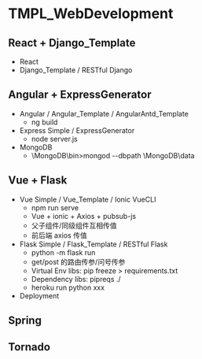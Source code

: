 # TMPL_WebDevelopment

## React + Django_Template
- React
- Django_Template / RESTful Django

## Angular + ExpressGenerator
- Angular / Angular_Template / AngularAntd_Template
  - ng build
- Express Simple / ExpressGenerator
  - node server.js
- MongoDB 
  - \MongoDB\bin>mongod --dbpath \MongoDB\data

## Vue + Flask
- Vue Simple / Vue_Template / Ionic VueCLI
  - npm run serve
  - Vue + ionic + Axios + pubsub-js
  - 父子组件/同级组件互相传值
  - 前后端 axios 传值
- Flask Simple / Flask_Template / RESTful Flask
  - python -m flask run
  - get/post 的路由传参/问号传参
  - Virtual Env libs: pip freeze > requirements.txt
  - Dependency libs: pipreqs ./
  - heroku run python xxx
- Deployment

## Spring

## Tornado
